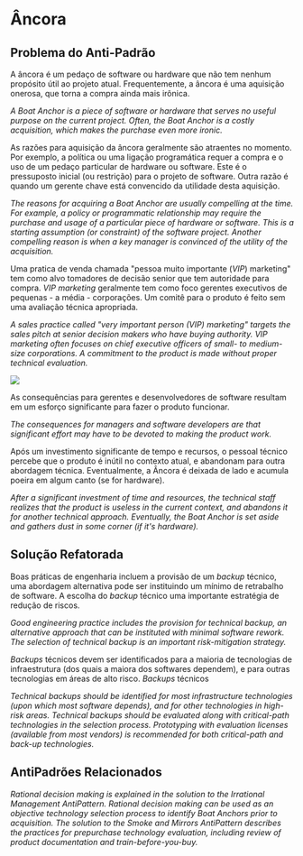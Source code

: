 # Âncora

## Problema do Anti-Padrão

A âncora é um pedaço de software ou hardware que não tem nenhum propósito útil ao projeto atual. Frequentemente, a âncora é uma aquisição onerosa, que torna a compra ainda mais irônica.

*A Boat Anchor is a piece of software or hardware that serves no useful purpose on the current project. Often, the Boat Anchor is a costly acquisition, which makes the purchase even more ironic.*

As razões para aquisição da âncora geralmente são atraentes no momento. Por exemplo, a política ou uma ligação programática requer a compra e o uso de um pedaço particular de hardware ou software. Este é o pressuposto inicial (ou restrição) para o projeto de software. Outra razão é quando um gerente chave está convencido da utilidade desta aquisição.

*The reasons for acquiring a Boat Anchor are usually compelling at the time. For example, a policy or programmatic relationship may require the purchase and usage of a particular piece of hardware or software. This is a starting assumption (or constraint) of the software project. Another compelling reason is when a key manager is convinced of the utility of the acquisition.*

Uma pratica de venda chamada "pessoa muito importante (_VIP_) marketing" tem como alvo tomadores de decisão senior que tem autoridade para compra. _VIP marketing_ geralmente tem como foco gerentes executivos de pequenas - a média - corporações. Um comitê para o produto é feito sem uma avaliação técnica apropriada.

*A sales practice called "very important person (VIP) marketing" targets the sales pitch at senior decision makers who have buying authority. VIP marketing often focuses on chief executive officers of small- to medium-size corporations. A commitment to the product is made without proper technical evaluation.*

![](https://sourcemaking.com/files/sm/images/anchor.jpg)

As consequências para gerentes e desenvolvedores de software resultam em um esforço significante para fazer o produto funcionar.

*The consequences for managers and software developers are that significant effort may have to be devoted to making the product work.*

Após um investimento significante de tempo e recursos, o pessoal técnico percebe que o produto é inútil no contexto atual, e abandonam para outra abordagem técnica. Eventualmente, a Âncora é deixada de lado e acumula poeira em algum canto (se for hardware).

*After a significant investment of time and resources, the technical staff realizes that the product is useless in the current context, and abandons it for another technical approach. Eventually, the Boat Anchor is set aside and gathers dust in some corner (if it's hardware).*

## Solução Refatorada

Boas práticas de engenharia incluem a provisão de um _backup_ técnico, uma abordagem alternativa pode ser instituindo um mínimo de retrabalho de software. A escolha do _backup_ técnico uma importante estratégia de redução de riscos.

*Good engineering practice includes the provision for technical backup, an alternative approach that can be instituted with minimal software rework. The selection of technical backup is an important risk-mitigation strategy.*

_Backups_ técnicos devem ser identificados para a maioria de tecnologias de infraestrutura (dos quais a maiora dos softwares dependem), e para outras tecnologias em áreas de alto risco. _Backups_ técnicos 

*Technical backups should be identified for most infrastructure technologies (upon which most software depends), and for other technologies in high-risk areas. Technical backups should be evaluated along with critical-path technologies in the selection process. Prototyping with evaluation licenses (available from most vendors) is recommended for both critical-path and back-up technologies.*

## AntiPadrões Relacionados

*Rational decision making is explained in the solution to the Irrational Management AntiPattern. Rational decision making can be used as an objective technology selection process to identify Boat Anchors prior to acquisition. The solution to the Smoke and Mirrors AntiPattern describes the practices for prepurchase technology evaluation, including review of product documentation and train-before-you-buy.*
